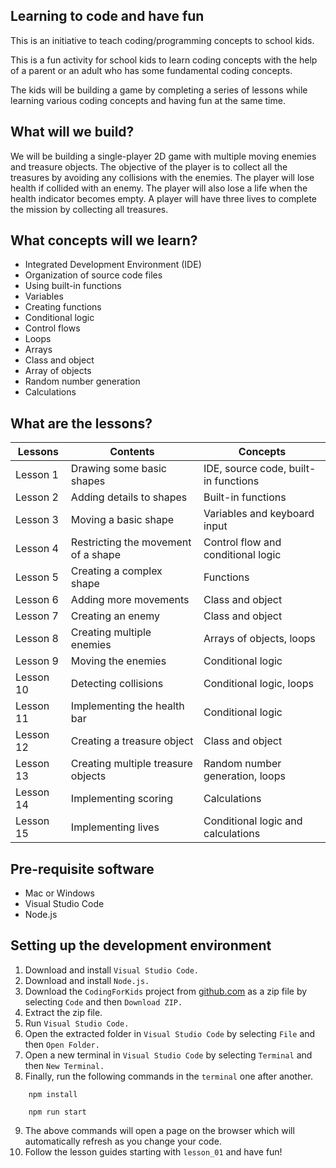 ## Learning to code and have fun
This is an initiative to teach coding/programming concepts to school kids.

This is a fun activity for school kids to learn coding concepts with the help of a parent or an adult who has some fundamental coding concepts. 

The kids will be building a game by completing a series of lessons while learning various coding concepts and having fun at the same time. 

## What will we build? 
We will be building a single-player 2D game with multiple moving enemies and treasure objects. The objective of the player is to collect all the treasures by avoiding any collisions with the enemies. The player will lose health if collided with an enemy. The player will also lose a life when the health indicator becomes empty. A player will have three lives to complete the mission by collecting all treasures. 

## What concepts will we learn? 
- Integrated Development Environment (IDE)   
- Organization of source code files 
- Using built-in functions 
- Variables 
- Creating functions 
- Conditional logic 
- Control flows 
- Loops 
- Arrays 
- Class and object 
- Array of objects 
- Random number generation 
- Calculations 

## What are the lessons? 

|Lessons   | Contents                               | Concepts                             |
|----------|----------------------------------------|--------------------------------------|
|Lesson 1  | Drawing some basic shapes              | IDE, source code, built-in functions |
|Lesson 2  | Adding details to shapes               | Built-in functions                   |
|Lesson 3  | Moving a basic shape                   | Variables and keyboard input         |
|Lesson 4  | Restricting the movement of a shape    | Control flow and conditional logic   |
|Lesson 5  | Creating a complex shape               | Functions                            |
|Lesson 6  | Adding more movements                  | Class and object                     |  
|Lesson 7  | Creating an enemy                      | Class and object                     |
|Lesson 8  | Creating multiple enemies              | Arrays of objects, loops             |
|Lesson 9  | Moving the enemies                     | Conditional logic                    |
|Lesson 10 | Detecting collisions                   | Conditional logic, loops             |
|Lesson 11 | Implementing the health bar            | Conditional logic                    |
|Lesson 12 | Creating a treasure object             | Class and object                     |
|Lesson 13 | Creating multiple treasure objects     | Random number generation, loops      | 
|Lesson 14 | Implementing scoring                   | Calculations                         |
|Lesson 15 | Implementing lives                     | Conditional logic and calculations   |


## Pre-requisite software 
- Mac or Windows 
- Visual Studio Code 
- Node.js 

## Setting up the development environment 
1. Download and install `Visual Studio Code.`
2. Download and install `Node.js.`
3. Download the `CodingForKids` project from [github.com](https://github.com/git-mhaque/CodingForKids) as a zip file by selecting `Code` and then `Download ZIP.`
4. Extract the zip file. 
5. Run `Visual Studio Code.` 
6. Open the extracted folder in `Visual Studio Code` by selecting `File` and then `Open Folder.`     
7. Open a new terminal in `Visual Studio Code` by selecting `Terminal` and then `New Terminal.` 
8. Finally, run the following commands in the `terminal` one after another. 

```
    npm install 

    npm run start
```
9. The above commands will open a page on the browser which will automatically refresh as you change your code. 
10. Follow the lesson guides starting with `lesson_01` and have fun!   
